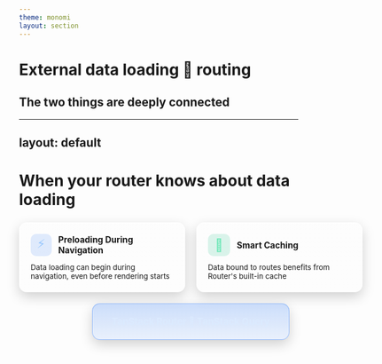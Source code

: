 ```yaml
---
theme: monomi
layout: section
---
```


# External data loading 🤝 routing

##  The two things are deeply connected

---
layout: default
---

# When your router knows about data loading

<div style="display:grid;grid-template-columns:repeat(2,minmax(300px,1fr));gap:20px;margin-top:24px;align-items:stretch">
  <div style="background:linear-gradient(180deg,rgba(255,255,255,.08),rgba(255,255,255,.02));border:1px solid rgba(255,255,255,.12);border-radius:14px;padding:20px;backdrop-filter:blur(3px);box-shadow:0 8px 22px rgba(0,0,0,.18)">
    <div style="display:flex;align-items:center;gap:12px;margin-bottom:12px">
      <div style="width:40px;height:40px;border-radius:10px;display:flex;align-items:center;justify-content:center;background:rgba(59,130,246,.15);color:#93c5fd;font-size:22px">⚡</div>
      <h3 style="margin:0;font-size:1.1em">Preloading During Navigation</h3>
    </div>
    <p style="margin:0;;font-size:.95em">Data loading can begin during navigation, even before rendering starts</p>
  </div>

  <div style="background:linear-gradient(180deg,rgba(255,255,255,.08),rgba(255,255,255,.02));border:1px solid rgba(255,255,255,.12);border-radius:14px;padding:20px;backdrop-filter:blur(3px);box-shadow:0 8px 22px rgba(0,0,0,.18)">
    <div style="display:flex;align-items:center;gap:12px;margin-bottom:12px">
      <div style="width:40px;height:40px;border-radius:10px;display:flex;align-items:center;justify-content:center;background:rgba(16,185,129,.15);color:#6ee7b7;font-size:22px">💾</div>
      <h3 style="margin:0;font-size:1.1em">Smart Caching</h3>
    </div>
    <p style="margin:0;;font-size:.95em">Data bound to routes benefits from Router's built-in cache</p>
  </div>
  <div style="grid-column:1/-1;background:linear-gradient(180deg,rgba(59,130,246,.25),rgba(59,130,246,.1));border:1px solid rgba(59,130,246,.45);border-radius:14px;padding:22px;backdrop-filter:blur(3px);box-shadow:0 8px 22px rgba(0,0,0,.18);display:flex;align-items:center;justify-content:center;gap:12px;color:#dbeafe;width:50%;margin:auto">
    <h3 style="margin:0;font-size:1.2em">TanStack Router 🤝 TanStack Query</h3>
  </div>
</div>
